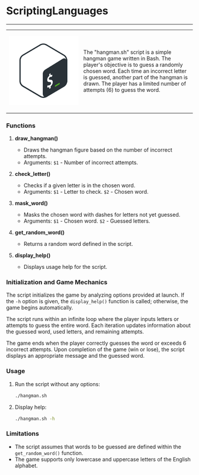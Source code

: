 # ScriptingLanguages
---

<table>
  <tr>
    <td width="40%">
      <p align="center">
        <img src="./assets/bash.png" alt="Hangman Game - Bash" width="200"/>
      </p>
    </td>
    <td width="60%">
      The "hangman.sh" script is a simple hangman game written in Bash. The player's objective is to guess a randomly chosen word. Each time an incorrect letter is guessed, another part of the hangman is drawn. The player has a limited number of attempts (6) to guess the word.
    </td>
  </tr>
</table>


### Functions

1. **draw_hangman()**
   - Draws the hangman figure based on the number of incorrect attempts.
   - Arguments: `$1` - Number of incorrect attempts.

2. **check_letter()**
   - Checks if a given letter is in the chosen word.
   - Arguments: `$1` - Letter to check. `$2` - Chosen word.

3. **mask_word()**
   - Masks the chosen word with dashes for letters not yet guessed.
   - Arguments: `$1` - Chosen word. `$2` - Guessed letters.

4. **get_random_word()**
   - Returns a random word defined in the script.

5. **display_help()**
   - Displays usage help for the script.

### Initialization and Game Mechanics

The script initializes the game by analyzing options provided at launch. If the `-h` option is given, the `display_help()` function is called; otherwise, the game begins automatically.

The script runs within an infinite loop where the player inputs letters or attempts to guess the entire word. Each iteration updates information about the guessed word, used letters, and remaining attempts.

The game ends when the player correctly guesses the word or exceeds 6 incorrect attempts. Upon completion of the game (win or lose), the script displays an appropriate message and the guessed word.

### Usage

1. Run the script without any options:
   ```bash
   ./hangman.sh
   ```

2. Display help:
   ```bash
   ./hangman.sh -h
   ```

### Limitations

- The script assumes that words to be guessed are defined within the `get_random_word()` function.
- The game supports only lowercase and uppercase letters of the English alphabet.


